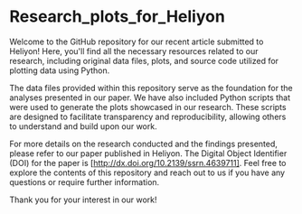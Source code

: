 # Research_plots_for_Heliyon
Welcome to the GitHub repository for our recent article submitted to Heliyon! Here, you'll find all the necessary resources related to our research, including original data files, plots, and source code utilized for plotting data using Python.

The data files provided within this repository serve as the foundation for the analyses presented in our paper. We have also included Python scripts that were used to generate the plots showcased in our research. These scripts are designed to facilitate transparency and reproducibility, allowing others to understand and build upon our work.

For more details on the research conducted and the findings presented, please refer to our paper published in Heliyon. The Digital Object Identifier (DOI) for the paper is [http://dx.doi.org/10.2139/ssrn.4639711]. Feel free to explore the contents of this repository and reach out to us if you have any questions or require further information.

Thank you for your interest in our work!

